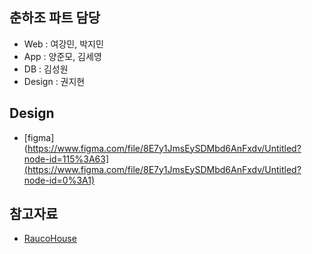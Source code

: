 ## 춘하조 파트 담당
- Web : 여강민, 박지민
- App : 양준모, 김세영
- DB : 김성원
- Design : 권지현

## Design
- [figma](https://www.figma.com/file/8E7y1JmsEySDMbd6AnFxdv/Untitled?node-id=115%3A63](https://www.figma.com/file/8E7y1JmsEySDMbd6AnFxdv/Untitled?node-id=0%3A1)

## 참고자료 
- [RaucoHouse](https://raucohouse.com/)

